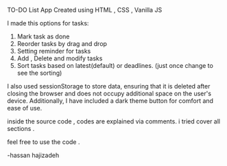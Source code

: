 TO-DO List App
Created using HTML , CSS , Vanilla JS

I made this options for tasks:

1. Mark task as done
2. Reorder tasks by drag and drop
3. Setting reminder for tasks
4. Add , Delete and modify tasks
5. Sort tasks based on latest(default) or deadlines. (just once change to see the sorting)

I also used sessionStorage to store data, ensuring that it is deleted after closing the browser and does not occupy additional space on the user's device. Additionally, I have included a dark theme button for comfort and ease of use.

inside the source code , codes are explained via comments. i tried cover all sections .

feel free to use the code .

-hassan hajizadeh 